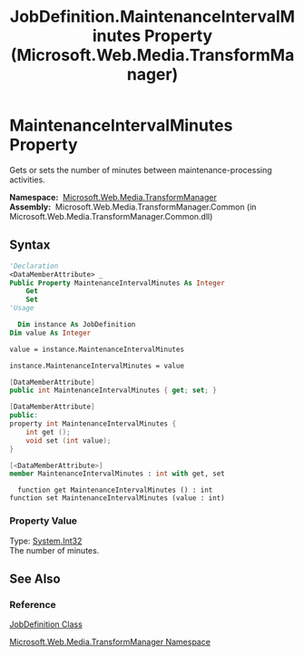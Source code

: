 ﻿---
title: JobDefinition.MaintenanceIntervalMinutes Property (Microsoft.Web.Media.TransformManager)
TOCTitle: MaintenanceIntervalMinutes Property
ms:assetid: P:Microsoft.Web.Media.TransformManager.JobDefinition.MaintenanceIntervalMinutes
ms:mtpsurl: https://msdn.microsoft.com/en-us/library/microsoft.web.media.transformmanager.jobdefinition.maintenanceintervalminutes(v=VS.90)
ms:contentKeyID: 35520597
ms.date: 06/14/2012
mtps_version: v=VS.90
f1_keywords:
- Microsoft.Web.Media.TransformManager.JobDefinition.get_MaintenanceIntervalMinutes
- Microsoft.Web.Media.TransformManager.JobDefinition.MaintenanceIntervalMinutes
- Microsoft.Web.Media.TransformManager.JobDefinition.set_MaintenanceIntervalMinutes
dev_langs:
- csharp
- jscript
- vb
- FSharp
- cpp
api_location:
- Microsoft.Web.Media.TransformManager.Common.dll
api_name:
- Microsoft.Web.Media.TransformManager.JobDefinition.get_MaintenanceIntervalMinutes
- Microsoft.Web.Media.TransformManager.JobDefinition.set_MaintenanceIntervalMinutes
- Microsoft.Web.Media.TransformManager.JobDefinition.MaintenanceIntervalMinutes
api_type:
- Managed
topic_type:
- apiref
- kbSyntax
product_family_name: VS
ROBOTS: INDEX,FOLLOW
---

# MaintenanceIntervalMinutes Property

Gets or sets the number of minutes between maintenance-processing activities.

**Namespace:**  [Microsoft.Web.Media.TransformManager](microsoft-web-media-transformmanager-namespace.md)  
**Assembly:**  Microsoft.Web.Media.TransformManager.Common (in Microsoft.Web.Media.TransformManager.Common.dll)

## Syntax

```vb
'Declaration
<DataMemberAttribute> _
Public Property MaintenanceIntervalMinutes As Integer
    Get
    Set
'Usage

  Dim instance As JobDefinition
Dim value As Integer

value = instance.MaintenanceIntervalMinutes

instance.MaintenanceIntervalMinutes = value
```

```csharp
[DataMemberAttribute]
public int MaintenanceIntervalMinutes { get; set; }
```

```cpp
[DataMemberAttribute]
public:
property int MaintenanceIntervalMinutes {
    int get ();
    void set (int value);
}
```

``` fsharp
[<DataMemberAttribute>]
member MaintenanceIntervalMinutes : int with get, set
```

```jscript
  function get MaintenanceIntervalMinutes () : int
function set MaintenanceIntervalMinutes (value : int)
```

### Property Value

Type: [System.Int32](https://msdn.microsoft.com/library/td2s409d)  
The number of minutes.  

## See Also

### Reference

[JobDefinition Class](jobdefinition-class-microsoft-web-media-transformmanager.md)

[Microsoft.Web.Media.TransformManager Namespace](microsoft-web-media-transformmanager-namespace.md)

